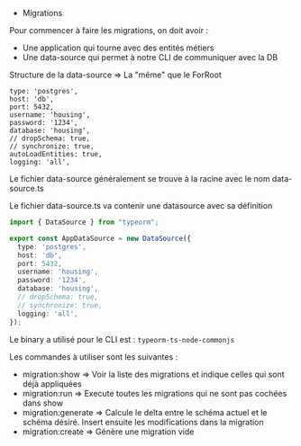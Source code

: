 * Migrations

Pour commencer à faire les migrations, on doit avoir : 
- Une application qui tourne avec des entités métiers
- Une data-source qui permet à notre CLI de communiquer avec la DB

Structure de la data-source => La "même" que le ForRoot
```
type: 'postgres',
host: 'db',
port: 5432,
username: 'housing',
password: '1234',
database: 'housing',
// dropSchema: true,
// synchronize: true,
autoLoadEntities: true,
logging: 'all',
```

Le fichier data-source généralement se trouve à la racine avec le nom data-source.ts

Le fichier data-source.ts va contenir une datasource avec sa définition

```ts
import { DataSource } from "typeorm";

export const AppDataSource = new DataSource({
  type: 'postgres',
  host: 'db',
  port: 5432,
  username: 'housing',
  password: '1234',
  database: 'housing',
  // dropSchema: true,
  // synchronize: true,
  logging: 'all',
});
```

Le binary a utilisé pour le CLI est : `typeorm-ts-node-commonjs`

Les commandes à utiliser sont les suivantes : 
- migration:show => Voir la liste des migrations et indique celles qui sont déjà appliquées
- migration:run => Execute toutes les migrations qui ne sont pas cochées dans show
- migration:generate => Calcule le delta entre le schéma actuel et le schéma désiré. Insert ensuite les modifications dans la migration
- migration:create => Génère une migration vide
